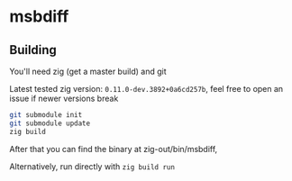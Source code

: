 # msbdiff

## Building
You'll need zig (get a master build) and git

Latest tested zig version: `0.11.0-dev.3892+0a6cd257b`, feel free to open an issue if newer versions break

```sh
git submodule init
git submodule update
zig build
```

After that you can find the binary at zig-out/bin/msbdiff, 

Alternatively, run directly with `zig build run`